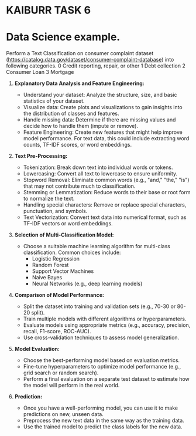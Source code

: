 # KAIBURR TASK 6
# Data Science example.
Perform a Text Classification on consumer complaint dataset
(https://catalog.data.gov/dataset/consumer-complaint-database) into following categories.
0 Credit reporting, repair, or
other
1 Debt collection
2 Consumer Loan
3 Mortgage

1. **Explanatory Data Analysis and Feature Engineering:**
   - Understand your dataset: Analyze the structure, size, and basic statistics of your dataset.
   - Visualize data: Create plots and visualizations to gain insights into the distribution of classes and features.
   - Handle missing data: Determine if there are missing values and decide how to handle them (impute or remove).
   - Feature Engineering: Create new features that might help improve model performance. For text data, this could include extracting word counts, TF-IDF scores, or word embeddings.

2. **Text Pre-Processing:**
   - Tokenization: Break down text into individual words or tokens.
   - Lowercasing: Convert all text to lowercase to ensure uniformity.
   - Stopword Removal: Eliminate common words (e.g., "and," "the," "is") that may not contribute much to classification.
   - Stemming or Lemmatization: Reduce words to their base or root form to normalize the text.
   - Handling special characters: Remove or replace special characters, punctuation, and symbols.
   - Text Vectorization: Convert text data into numerical format, such as TF-IDF vectors or word embeddings.

3. **Selection of Multi-Classification Model:**
   - Choose a suitable machine learning algorithm for multi-class classification. Common choices include:
     - Logistic Regression
     - Random Forest
     - Support Vector Machines
     - Naive Bayes
     - Neural Networks (e.g., deep learning models)

4. **Comparison of Model Performance:**
   - Split the dataset into training and validation sets (e.g., 70-30 or 80-20 split).
   - Train multiple models with different algorithms or hyperparameters.
   - Evaluate models using appropriate metrics (e.g., accuracy, precision, recall, F1-score, ROC-AUC).
   - Use cross-validation techniques to assess model generalization.

5. **Model Evaluation:**
   - Choose the best-performing model based on evaluation metrics.
   - Fine-tune hyperparameters to optimize model performance (e.g., grid search or random search).
   - Perform a final evaluation on a separate test dataset to estimate how the model will perform in the real world.

6. **Prediction:**
   - Once you have a well-performing model, you can use it to make predictions on new, unseen data.
   - Preprocess the new text data in the same way as the training data.
   - Use the trained model to predict the class labels for the new data.
